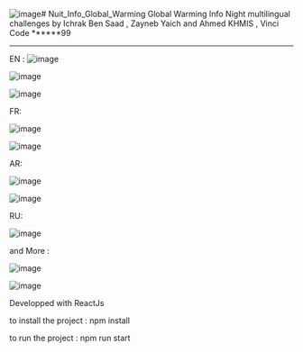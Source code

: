 ![image](https://github.com/ahmedkhmis/Nuit_Info_Global_Warming/assets/76177231/78a88aea-e77f-4054-9c27-20f3944ed67f)# Nuit_Info_Global_Warming
Global Warming Info Night multilingual challenges by Ichrak Ben Saad , Zayneb Yaich and Ahmed KHMIS , Vinci Code
******99
*******
EN : 
![image](https://github.com/ahmedkhmis/Nuit_Info_Global_Warming/assets/76177231/2cb270fd-4099-4c9e-9948-413c2879d696)


![image](https://github.com/ahmedkhmis/Nuit_Info_Global_Warming/assets/76177231/cdacd91e-5347-467f-8589-08ee822be710)


![image](https://github.com/ahmedkhmis/Nuit_Info_Global_Warming/assets/76177231/39ed3472-584a-4b0e-bee7-3b36bb64330a)

FR:

![image](https://github.com/ahmedkhmis/Nuit_Info_Global_Warming/assets/76177231/44c09418-425c-45ca-9915-caf3e40ef45e)

![image](https://github.com/ahmedkhmis/Nuit_Info_Global_Warming/assets/76177231/a2b729ca-84fc-4c76-a6ae-78418ad9930d)



AR:

![image](https://github.com/ahmedkhmis/Nuit_Info_Global_Warming/assets/76177231/7ed966e3-9b88-4ea9-946e-60738e969457)

![image](https://github.com/ahmedkhmis/Nuit_Info_Global_Warming/assets/76177231/5a5da5bf-1aa0-4b4d-b33a-4c537531c791)



RU:


![image](https://github.com/ahmedkhmis/Nuit_Info_Global_Warming/assets/76177231/09d828ad-67cd-443e-871c-263f896bf6d5)

and More :


![image](https://github.com/ahmedkhmis/Nuit_Info_Global_Warming/assets/76177231/af5056a9-84d9-4000-bf33-1c207ebe2d17)

![image](https://github.com/ahmedkhmis/Nuit_Info_Global_Warming/assets/76177231/6a4f4827-0915-48cd-adc4-e3839c0f4534)


Developped with ReactJs 

 to install the project : npm install
 
 to run the project : npm run start

 
